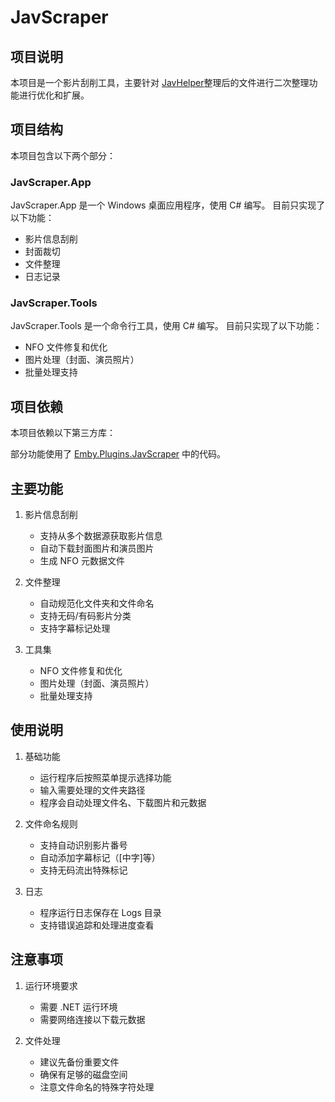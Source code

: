 # JavScraper

## 项目说明
本项目是一个影片刮削工具，主要针对 [JavHelper](https://javhelper.blogspot.com/2015/07/javhelper-v1.html)整理后的文件进行二次整理功能进行优化和扩展。

## 项目结构

本项目包含以下两个部分：
### JavScraper.App
JavScraper.App 是一个 Windows 桌面应用程序，使用 C# 编写。
目前只实现了以下功能：
- 影片信息刮削
- 封面裁切
- 文件整理
- 日志记录
### JavScraper.Tools
JavScraper.Tools 是一个命令行工具，使用 C# 编写。
目前只实现了以下功能：
- NFO 文件修复和优化
- 图片处理（封面、演员照片）
- 批量处理支持

## 项目依赖

本项目依赖以下第三方库：

部分功能使用了 [Emby.Plugins.JavScraper](https://github.com/JavScraper/Emby.Plugins.JavScraper) 中的代码。

## 主要功能

1. 影片信息刮削
   - 支持从多个数据源获取影片信息
   - 自动下载封面图片和演员图片
   - 生成 NFO 元数据文件

2. 文件整理
   - 自动规范化文件夹和文件命名
   - 支持无码/有码影片分类
   - 支持字幕标记处理

3. 工具集
   - NFO 文件修复和优化
   - 图片处理（封面、演员照片）
   - 批量处理支持

## 使用说明

1. 基础功能
   - 运行程序后按照菜单提示选择功能
   - 输入需要处理的文件夹路径
   - 程序会自动处理文件名、下载图片和元数据

2. 文件命名规则
   - 支持自动识别影片番号
   - 自动添加字幕标记（[中字]等）
   - 支持无码流出特殊标记

3. 日志
   - 程序运行日志保存在 Logs 目录
   - 支持错误追踪和处理进度查看

## 注意事项

1. 运行环境要求
   - 需要 .NET 运行环境
   - 需要网络连接以下载元数据

2. 文件处理
   - 建议先备份重要文件
   - 确保有足够的磁盘空间
   - 注意文件命名的特殊字符处理

